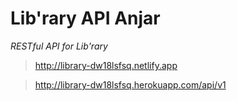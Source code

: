 # Lib'rary API Anjar
*RESTful API for Lib'rary*


> http://library-dw18lsfsq.netlify.app

> http://library-dw18lsfsq.herokuapp.com/api/v1
